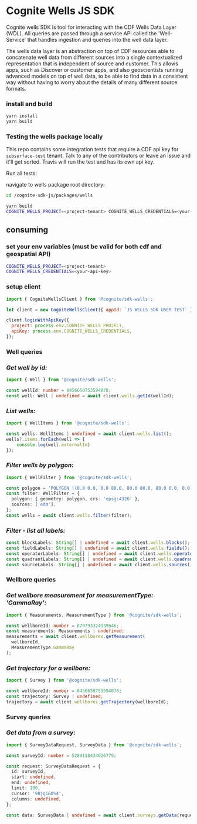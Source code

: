 # Cognite Wells JS SDK

Cognite wells SDK is tool for interacting with the CDF Wells Data Layer (WDL). All queries are passed through a service API called the 'Well-Service' that handles ingestion and queries into the well data layer.

The wells data layer is an abstraction on top of CDF resources able to concatenate well data from different sources into a single contextualized representation that is independent of source and customer. This allows apps, such as Discover or customer apps, and also geoscientists running advanced models on top of well data, to be able to find data in a consistent way without having to worry about the details of many different source formats.

### install and build

```bash
yarn install
yarn build
```

### **Testing the wells package locally**

This repo contains some integration tests that require a CDF api key for `subsurface-test` tenant.
Talk to any of the contributors or leave an issue and it'll get sorted.
Travis will run the test and has its own api key.

Run all tests:

navigate to wells package root directory:

```bash
cd /cognite-sdk-js/packages/wells
```

```bash
yarn build
COGNITE_WELLS_PROJECT=<project-tenant> COGNITE_WELLS_CREDENTIALS=<your-api-key> yarn test
```

## **consuming**

### set your env variables (must be valid for both cdf and geospatial API)

```bash
COGNITE_WELLS_PROJECT=<project-tenant>
COGNITE_WELLS_CREDENTIALS=<your-api-key>
```

### setup client

```js
import { CogniteWellsClient } from '@cognite/sdk-wells';

let client = new CogniteWellsClient({ appId: `JS WELLS SDK USER TEST` });

client.loginWithApiKey({
  project: process.env.COGNITE_WELLS_PROJECT,
  apiKey: process.env.COGNITE_WELLS_CREDENTIALS,
});
```

### **Well queries**

### _Get well by id:_

```ts
import { Well } from '@cognite/sdk-wells';

const wellId: number = 8456650753594878;
const well: Well | undefined = await client.wells.getId(wellId);
```

### _List wells:_

```ts
import { WellItems } from '@cognite/sdk-wells';

const wells: WellItems | undefined = await client.wells.list();
wells?.items.forEach(well => {
    console.log(well.externalId)
});
```

### _Filter wells by polygon:_

```ts
import { WellFilter } from '@cognite/sdk-wells';

const polygon = 'POLYGON ((0.0 0.0, 0.0 80.0, 80.0 80.0, 80.0 0.0, 0.0 0.0))';
const filter: WellFilter = {
  polygon: { geometry: polygon, crs: 'epsg:4326' },
  sources: ['edm'],
};
const wells = await client.wells.filter(filter);
```

### _Filter - list all labels:_

```ts
const blockLabels: String[] | undefined = await client.wells.blocks();
const fieldLabels: String[] | undefined = await client.wells.fields();
const operatorLabels: String[] | undefined = await client.wells.operators();
const quadrantLabels: String[] | undefined = await client.wells.quadrants();
const sourceLabels: String[] | undefined = await client.wells.sources();
```

### **Wellbore queries**

### _Get wellbore measurement for measurementType: 'GammaRay':_

```ts
import { Measurements, MeasurementType } from '@cognite/sdk-wells';

const wellboreId: number = 870793324939646;
const measurements: Measurements | undefined;
measurements = await client.wellbores.getMeasurement(
  wellboreId,
  MeasurementType.GammaRay
);
```

### _Get trajectory for a wellbore:_

```ts
import { Survey } from '@cognite/sdk-wells';

const wellboreId: number = 8456650753594878;
const trajectory: Survey | undefined;
trajectory = await client.wellbores.getTrajectory(wellboreId);
```

### **Survey queries**

### _Get data from a survey:_

```ts
import { SurveyDataRequest, SurveyData } from '@cognite/sdk-wells';

const surveyId: number = 5289118434026779;

const request: SurveyDataRequest = {
  id: surveyId,
  start: undefined,
  end: undefined,
  limit: 100,
  cursor: '98jgi&0%4',
  columns: undefined,
};

const data: SurveyData | undefined = await client.surveys.getData(request);
```
